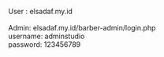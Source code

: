 
User : elsadaf.my.id
<br>
<br>
Admin: elsadaf.my.id/barber-admin/login.php<br>
username: adminstudio<br>
password: 123456789
